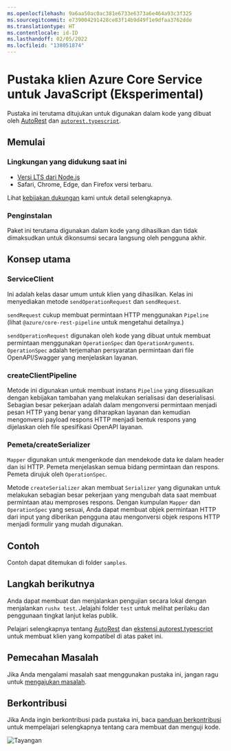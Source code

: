 ```yaml
---
ms.openlocfilehash: 9a6aa50ac0ac381e6733e6373a6e464a93c3f325
ms.sourcegitcommit: e739004291428ce83f14b9d49f1e9dfaa3762dde
ms.translationtype: HT
ms.contentlocale: id-ID
ms.lasthandoff: 02/05/2022
ms.locfileid: "138051874"
---
```

# <a name="azure-core-service-client-library-for-javascript-experimental"></a>Pustaka klien Azure Core Service untuk JavaScript (Eksperimental)

Pustaka ini terutama ditujukan untuk digunakan dalam kode yang dibuat oleh [AutoRest](https://github.com/Azure/Autorest) dan [`autorest.typescript`](https://github.com/Azure/autorest.typescript).

## <a name="getting-started"></a>Memulai

### <a name="currently-supported-environments"></a>Lingkungan yang didukung saat ini

- [Versi LTS dari Node.js](https://nodejs.org/about/releases/)
- Safari, Chrome, Edge, dan Firefox versi terbaru.

Lihat [kebijakan dukungan](https://github.com/Azure/azure-sdk-for-js/blob/main/SUPPORT.md) kami untuk detail selengkapnya.

### <a name="installation"></a>Penginstalan

Paket ini terutama digunakan dalam kode yang dihasilkan dan tidak dimaksudkan untuk dikonsumsi secara langsung oleh pengguna akhir.

## <a name="key-concepts"></a>Konsep utama

### <a name="serviceclient"></a>ServiceClient

Ini adalah kelas dasar umum untuk klien yang dihasilkan. Kelas ini menyediakan metode `sendOperationRequest` dan `sendRequest`.

`sendRequest` cukup membuat permintaan HTTP menggunakan `Pipeline` (lihat `@azure/core-rest-pipeline` untuk mengetahui detailnya.)

`sendOperationRequest` digunakan oleh kode yang dibuat untuk membuat permintaan menggunakan `OperationSpec` dan `OperationArguments`. `OperationSpec` adalah terjemahan persyaratan permintaan dari file OpenAPI/Swagger yang menjelaskan layanan.

### <a name="createclientpipeline"></a>createClientPipeline

Metode ini digunakan untuk membuat instans `Pipeline` yang disesuaikan dengan kebijakan tambahan yang melakukan serialisasi dan deserialisasi. Sebagian besar pekerjaan adalah dalam mengonversi permintaan menjadi pesan HTTP yang benar yang diharapkan layanan dan kemudian mengonversi payload respons HTTP menjadi bentuk respons yang dijelaskan oleh file spesifikasi OpenAPI layanan.

### <a name="mappers--createserializer"></a>Pemeta/createSerializer

`Mapper` digunakan untuk mengenkode dan mendekode data ke dalam header dan isi HTTP. Pemeta menjelaskan semua bidang permintaan dan respons. Pemeta dirujuk oleh `OperationSpec`.

Metode `createSerializer` akan membuat `Serializer` yang digunakan untuk melakukan sebagian besar pekerjaan yang mengubah data saat membuat permintaan atau memproses respons. Dengan kumpulan `Mapper` dan `OperationSpec` yang sesuai, Anda dapat membuat objek permintaan HTTP dari input yang diberikan pengguna atau mengonversi objek respons HTTP menjadi formulir yang mudah digunakan.

## <a name="examples"></a>Contoh

Contoh dapat ditemukan di folder `samples`.

## <a name="next-steps"></a>Langkah berikutnya

Anda dapat membuat dan menjalankan pengujian secara lokal dengan menjalankan `rushx test`. Jelajahi folder `test` untuk melihat perilaku dan penggunaan tingkat lanjut kelas publik.

Pelajari selengkapnya tentang [AutoRest](https://github.com/Azure/autorest) dan [ekstensi autorest.typescript](https://github.com/Azure/autorest.typescript) untuk membuat klien yang kompatibel di atas paket ini.

## <a name="troubleshooting"></a>Pemecahan Masalah

Jika Anda mengalami masalah saat menggunakan pustaka ini, jangan ragu untuk [mengajukan masalah](https://github.com/Azure/azure-sdk-for-js/issues/new).

## <a name="contributing"></a>Berkontribusi

Jika Anda ingin berkontribusi pada pustaka ini, baca [panduan berkontribusi](https://github.com/Azure/azure-sdk-for-js/blob/main/CONTRIBUTING.md) untuk mempelajari selengkapnya tentang cara membuat dan menguji kode.

![Tayangan](https://azure-sdk-impressions.azurewebsites.net/api/impressions/azure-sdk-for-js%2Fsdk%2Fcore%2Fcore-client%2FREADME.png)
